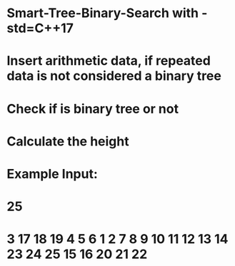 # Smart-Tree-Binary-Search with -std=C++17
# Insert arithmetic data, if repeated data is not considered a binary tree
# Check if is binary tree or not
# Calculate the height
# Example Input: 
# 25
# 3 17 18 19 4 5 6 1 2 7 8 9 10 11 12 13 14 23 24 25 15 16 20 21 22

